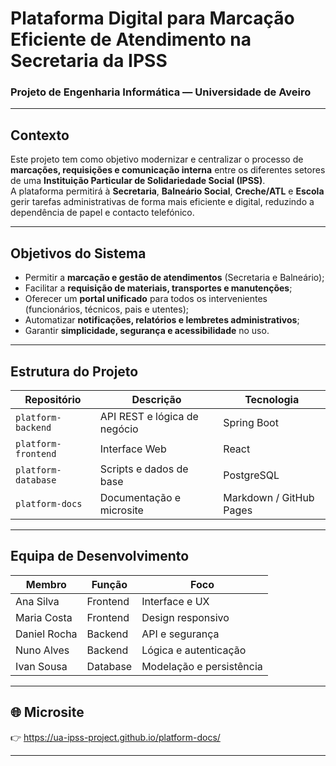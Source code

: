 # Plataforma Digital para Marcação Eficiente de Atendimento na Secretaria da IPSS

### Projeto de Engenharia Informática — Universidade de Aveiro

---

## Contexto

Este projeto tem como objetivo modernizar e centralizar o processo de **marcações, requisições e comunicação interna** entre os diferentes setores de uma **Instituição Particular de Solidariedade Social (IPSS)**.  
A plataforma permitirá à **Secretaria**, **Balneário Social**, **Creche/ATL** e **Escola** gerir tarefas administrativas de forma mais eficiente e digital, reduzindo a dependência de papel e contacto telefónico.

---

## Objetivos do Sistema

- Permitir a **marcação e gestão de atendimentos** (Secretaria e Balneário);
- Facilitar a **requisição de materiais, transportes e manutenções**;
- Oferecer um **portal unificado** para todos os intervenientes (funcionários, técnicos, pais e utentes);
- Automatizar **notificações, relatórios e lembretes administrativos**;
- Garantir **simplicidade, segurança e acessibilidade** no uso.

---

## Estrutura do Projeto

| Repositório | Descrição | Tecnologia |
|--------------|------------|-------------|
| `platform-backend` | API REST e lógica de negócio | Spring Boot |
| `platform-frontend` | Interface Web | React |
| `platform-database` | Scripts e dados de base | PostgreSQL |
| `platform-docs` | Documentação e microsite | Markdown / GitHub Pages |

---

## Equipa de Desenvolvimento

| Membro | Função | Foco |
|--------|---------|------|
| Ana Silva | Frontend | Interface e UX |
| Maria Costa | Frontend | Design responsivo |
| Daniel Rocha | Backend | API e segurança |
| Nuno Alves | Backend | Lógica e autenticação |
| Ivan Sousa | Database | Modelação e persistência |

---

## 🌐 Microsite

👉 https://ua-ipss-project.github.io/platform-docs/

---
